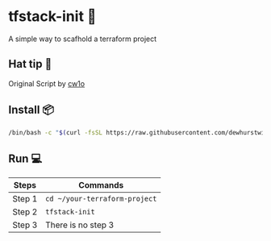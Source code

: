 # tfstack-init 🔧

A simple way to scafhold a terraform project

## Hat tip 🎩

Original Script by [cw1o](https://github.com/cw1o)

## Install 📦

```bash
/bin/bash -c "$(curl -fsSL https://raw.githubusercontent.com/dewhurstwill/tfstack-init/main/install.sh)" 
```

## Run 💻

|Steps|Commands|
|-|-|
| Step 1 | ``` cd ~/your-terraform-project ``` |
| Step 2 | ``` tfstack-init ``` |
| Step 3 | There is no step 3 |
